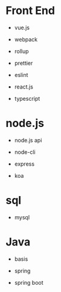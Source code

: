 # Front End

- vue.js

- webpack

- rollup

- prettier

- eslint

- react.js

- typescript



# node.js

- node.js api

- node-cli

- express

- koa

# sql

- mysql

# Java

- basis

- spring

- spring boot


